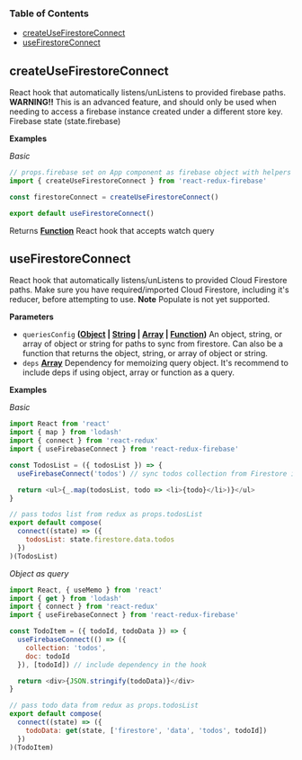 <!-- Generated by documentation.js. Update this documentation by updating the source code. -->

### Table of Contents

-   [createUseFirestoreConnect](#createusefirestoreconnect)
-   [useFirestoreConnect](#usefirestoreconnect)

## createUseFirestoreConnect

React hook that automatically listens/unListens to provided
firebase paths.
**WARNING!!** This is an advanced feature, and should only be used when
needing to access a firebase instance created under a different store key.
Firebase state (state.firebase)

**Examples**

_Basic_

```javascript
// props.firebase set on App component as firebase object with helpers
import { createUseFirestoreConnect } from 'react-redux-firebase'

const firestoreConnect = createUseFirestoreConnect()

export default useFirestoreConnect()
```

Returns **[Function](https://developer.mozilla.org/docs/Web/JavaScript/Reference/Statements/function)** React hook that accepts watch query

## useFirestoreConnect

React hook that automatically listens/unListens
to provided Cloud Firestore paths. Make sure you have required/imported
Cloud Firestore, including it's reducer, before attempting to use.
**Note** Populate is not yet supported.

**Parameters**

-   `queriesConfig` **([Object](https://developer.mozilla.org/docs/Web/JavaScript/Reference/Global_Objects/Object) \| [String](https://developer.mozilla.org/docs/Web/JavaScript/Reference/Global_Objects/String) \| [Array](https://developer.mozilla.org/docs/Web/JavaScript/Reference/Global_Objects/Array) \| [Function](https://developer.mozilla.org/docs/Web/JavaScript/Reference/Statements/function))** An object, string,
    or array of object or string for paths to sync from firestore. Can also be
    a function that returns the object, string, or array of object or string.
-   `deps` **[Array](https://developer.mozilla.org/docs/Web/JavaScript/Reference/Global_Objects/Array)** Dependency for memoizing query object. It's recommend
    to include deps if using object, array or function as a query.

**Examples**

_Basic_

```javascript
import React from 'react'
import { map } from 'lodash'
import { connect } from 'react-redux'
import { useFirebaseConnect } from 'react-redux-firebase'

const TodosList = ({ todosList }) => {
  useFirebaseConnect('todos') // sync todos collection from Firestore into redux

  return <ul>{_.map(todosList, todo => <li>{todo}</li>)}</ul>
}

// pass todos list from redux as props.todosList
export default compose(
  connect((state) => ({
    todosList: state.firestore.data.todos
  })
)(TodosList)
```

_Object as query_

```javascript
import React, { useMemo } from 'react'
import { get } from 'lodash'
import { connect } from 'react-redux'
import { useFirebaseConnect } from 'react-redux-firebase'

const TodoItem = ({ todoId, todoData }) => {
  useFirebaseConnect(() => ({
    collection: 'todos',
    doc: todoId
  }), [todoId]) // include dependency in the hook

  return <div>{JSON.stringify(todoData)}</div>
}

// pass todo data from redux as props.todosList
export default compose(
  connect((state) => ({
    todoData: get(state, ['firestore', 'data', 'todos', todoId])
  })
)(TodoItem)
```
